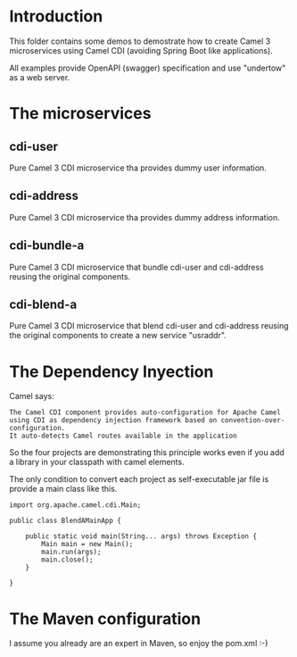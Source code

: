 # Introduction
This folder contains some demos to demostrate how to create Camel 3 microservices using Camel CDI (avoiding Spring Boot like applications).

All examples provide OpenAPI (swagger) specification and use "undertow" as a web server.

# The microservices

## cdi-user
Pure Camel 3 CDI microservice tha provides dummy user information.

## cdi-address
Pure Camel 3 CDI microservice tha provides dummy address information.

## cdi-bundle-a
Pure Camel 3 CDI microservice that bundle cdi-user and cdi-address reusing the original components.

## cdi-blend-a
Pure Camel 3 CDI microservice that blend cdi-user and cdi-address reusing the original components to create a new service "usraddr".

# The Dependency Inyection
Camel says:

```
The Camel CDI component provides auto-configuration for Apache Camel using CDI as dependency injection framework based on convention-over-configuration. 
It auto-detects Camel routes available in the application
```

So the four projects are demonstrating this principle works even if you add a library in your classpath with camel elements.

The only condition to convert each project as self-executable jar file is provide a main class like this.

````
import org.apache.camel.cdi.Main;

public class BlendAMainApp {
	
    public static void main(String... args) throws Exception {
        Main main = new Main();
        main.run(args);
        main.close();
    }
    
}
````

# The Maven configuration
I assume you already are an expert in Maven, so enjoy the pom.xml :-)
